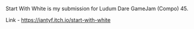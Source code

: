 Start With White is my submission for Ludum Dare GameJam (Compo) 45.

Link - https://iantyf.itch.io/start-with-white
